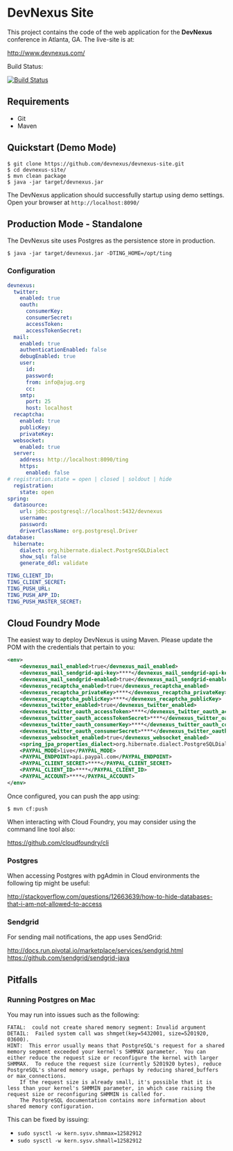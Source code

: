 DevNexus Site
=============

This project contains the code of the web application for the **DevNexus** conference in Atlanta, GA. The live-site is at:

http://www.devnexus.com/

Build Status:

[![Build Status](https://travis-ci.org/devnexus/devnexus-site.png?branch=master)](https://travis-ci.org/devnexus/devnexus-site)

## Requirements

* Git
* Maven

## Quickstart (Demo Mode)

	$ git clone https://github.com/devnexus/devnexus-site.git
	$ cd devnexus-site/
	$ mvn clean package
	$ java -jar target/devnexus.jar

The DevNexus application should successfully startup using demo settings. Open your browser at `http://localhost:8090/`

## Production Mode - Standalone

The DevNexus site uses Postgres as the persistence store in production.

	$ java -jar target/devnexus.jar -DTING_HOME=/opt/ting

### Configuration

```yaml
devnexus:
  twitter:
    enabled: true
    oauth:
      consumerKey:
      consumerSecret:
      accessToken:
      accessTokenSecret:
  mail:
    enabled: true
    authenticationEnabled: false
    debugEnabled: true
    user:
      id:
      password:
      from: info@ajug.org
      cc:
    smtp:
      port: 25
      host: localhost
  recaptcha:
    enabled: true
    publicKey:
    privateKey:
  websocket:
    enabled: true
  server:
    address: http://localhost:8090/ting
    https:
      enabled: false
# registration.state = open | closed | soldout | hide
  registration:
    state: open
spring:
  datasource:
    url: jdbc:postgresql://localhost:5432/devnexus
    username:
    password:
    driverClassName: org.postgresql.Driver
database:
  hibernate:
    dialect: org.hibernate.dialect.PostgreSQLDialect
    show_sql: false
    generate_ddl: validate

TING_CLIENT_ID:
TING_CLIENT_SECRET:
TING_PUSH_URL:
TING_PUSH_APP_ID:
TING_PUSH_MASTER_SECRET:
```

## Cloud Foundry Mode

The easiest way to deploy DevNexus is using Maven. Please update the POM with the
credentials that pertain to you:

```xml
<env>
	<devnexus_mail_enabled>true</devnexus_mail_enabled>
	<devnexus_mail_sendgrid-api-key>****</devnexus_mail_sendgrid-api-key>
	<devnexus_mail_sendgrid-enabled>true</devnexus_mail_sendgrid-enabled>
	<devnexus_recaptcha_enabled>true</devnexus_recaptcha_enabled>
	<devnexus_recaptcha_privateKey>****</devnexus_recaptcha_privateKey>
	<devnexus_recaptcha_publicKey>****</devnexus_recaptcha_publicKey>
	<devnexus_twitter_enabled>true</devnexus_twitter_enabled>
	<devnexus_twitter_oauth_accessToken>****</devnexus_twitter_oauth_accessToken>
	<devnexus_twitter_oauth_accessTokenSecret>****</devnexus_twitter_oauth_accessTokenSecret>
	<devnexus_twitter_oauth_consumerKey>****</devnexus_twitter_oauth_consumerKey>
	<devnexus_twitter_oauth_consumerSecret>****</devnexus_twitter_oauth_consumerSecret>
	<devnexus_websocket_enabled>true</devnexus_websocket_enabled>
	<spring_jpa_properties_dialect>org.hibernate.dialect.PostgreSQLDialect</spring_jpa_properties_dialect>
	<PAYPAL_MODE>live</PAYPAL_MODE>
	<PAYPAL_ENDPOINT>api.paypal.com</PAYPAL_ENDPOINT>
	<PAYPAL_CLIENT_SECRET>****</PAYPAL_CLIENT_SECRET>
	<PAYPAL_CLIENT_ID>****</PAYPAL_CLIENT_ID>
	<PAYPAL_ACCOUNT>****</PAYPAL_ACCOUNT>
</env>
```

Once configured, you can push the app using:

	$ mvn cf:push

When interacting with Cloud Foundry, you may consider using the command line tool also:

https://github.com/cloudfoundry/cli

### Postgres

When accessing Postgres with pgAdmin in Cloud environments the following tip might be useful:

http://stackoverflow.com/questions/12663639/how-to-hide-databases-that-i-am-not-allowed-to-access

### Sendgrid

For sending mail notifications, the app uses SendGrid:

http://docs.run.pivotal.io/marketplace/services/sendgrid.html
https://github.com/sendgrid/sendgrid-java

## Pitfalls

### Running Postgres on Mac

You may run into issues such as the following:

````
FATAL:  could not create shared memory segment: Invalid argument
DETAIL:  Failed system call was shmget(key=5432001, size=5201920, 03600).
HINT:  This error usually means that PostgreSQL's request for a shared memory segment exceeded your kernel's SHMMAX parameter.  You can either reduce the request size or reconfigure the kernel with larger SHMMAX.  To reduce the request size (currently 5201920 bytes), reduce PostgreSQL's shared memory usage, perhaps by reducing shared_buffers or max_connections.
	If the request size is already small, it's possible that it is less than your kernel's SHMMIN parameter, in which case raising the request size or reconfiguring SHMMIN is called for.
	The PostgreSQL documentation contains more information about shared memory configuration.
````

This can be fixed by issuing:

* `sudo sysctl -w kern.sysv.shmmax=12582912`
* `sudo sysctl -w kern.sysv.shmall=12582912`


